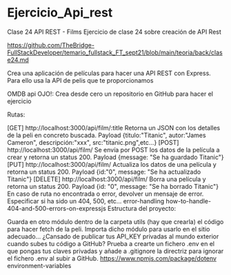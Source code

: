 # Ejercicio_Api_rest
Clase 24 API REST - Films Ejercicio de clase 24 sobre creación de API Rest

https://github.com/TheBridge-FullStackDeveloper/temario_fullstack_FT_sept21/blob/main/teoria/back/clase24.md

Crea una aplicación de películas para hacer una API REST con Express. Para ello usa la API de pelis que te proporcionamos

OMDB api
OJO!: Crea desde cero un repositorio en GitHub para hacer el ejercicio

Rutas:

[GET] http://localhost:3000/api/film/:title Retorna un JSON con los detalles de la peli en concreto buscada. Payload {titulo:"Titanic", autor:"James Cameron", descripción:"xxx", src:"titanic.png",etc...}
[POST] http://localhost:3000/api/film/ Se envía por POST los datos de la película a crear y retorna un status 200. Payload {message: "Se ha guardado Titanic"}
[PUT] http://localhost:3000/api/film/ Actualiza los datos de una película y retorna un status 200. Payload {id:"0", message: "Se ha actualizado Titanic"}
[DELETE] http://localhost:3000/api/film/ Borra una película y retorna un status 200. Payload {id: "0", message: "Se ha borrado Titanic"}
En caso de ruta no encontrada o error, devolver un mensaje de error. Especificar si ha sido un 404, 500, etc...
error-handling
how-to-handle-404-and-500-errors-on-expressjs
Estructura del proyecto:

Guarda en otro módulo dentro de la carpeta utils (hay que crearla) el código para hacer fetch de la peli. Importa dicho módulo para usarlo en el sitio adecuado...
¿Cansado de publicar tus API_KEY privadas al mundo exterior cuando subes tu código a GitHub? Prueba a crearte un fichero .env en el que pongas tus claves privadas y añade a .gitignore la directriz para ignorar el fichero .env al subir a GitHub.
https://www.npmjs.com/package/dotenv
environment-variables